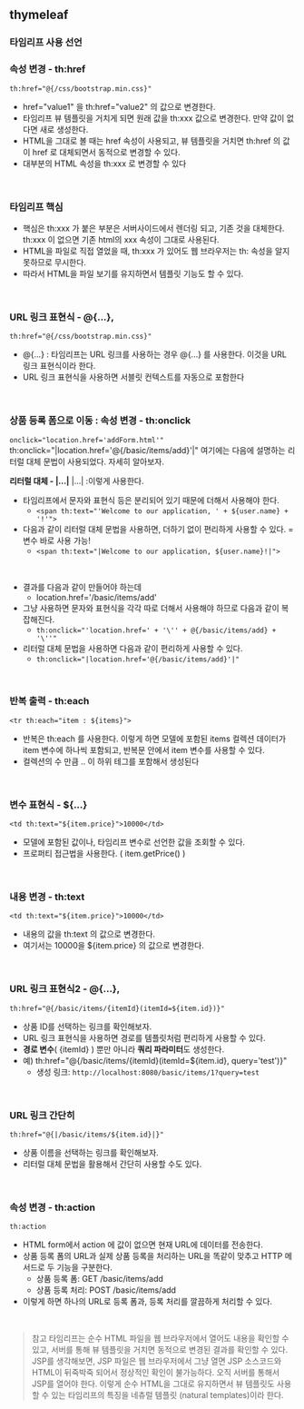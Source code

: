 ## thymeleaf 

### 타임리프 사용 선언
<html xmlns:th="http://www.thymeleaf.org">

### 속성 변경 - th:href
`th:href="@{/css/bootstrap.min.css}"`
- href="value1" 을 th:href="value2" 의 값으로 변경한다.
- 타임리프 뷰 템플릿을 거치게 되면 원래 값을 th:xxx 값으로 변경한다. 만약 값이 없다면 새로 생성한다.
- HTML을 그대로 볼 때는 href 속성이 사용되고, 뷰 템플릿을 거치면 th:href 의 값이 href 로
대체되면서 동적으로 변경할 수 있다.
- 대부분의 HTML 속성을 th:xxx 로 변경할 수 있다

<br>

### 타임리프 핵심
- 핵심은 th:xxx 가 붙은 부분은 서버사이드에서 렌더링 되고, 기존 것을 대체한다. th:xxx 이 없으면 기존
html의 xxx 속성이 그대로 사용된다.
- HTML을 파일로 직접 열었을 때, th:xxx 가 있어도 웹 브라우저는 th: 속성을 알지 못하므로 무시한다.
- 따라서 HTML을 파일 보기를 유지하면서 템플릿 기능도 할 수 있다.

<br>

### URL 링크 표현식 - @{...},
`th:href="@{/css/bootstrap.min.css}"`
- @{...} : 타임리프는 URL 링크를 사용하는 경우 @{...} 를 사용한다. 이것을 URL 링크 표현식이라 한다.
- URL 링크 표현식을 사용하면 서블릿 컨텍스트를 자동으로 포함한다

<br>

### 상품 등록 폼으로 이동 : 속성 변경 - th:onclick
`onclick="location.href='addForm.html'"`
th:onclick="|location.href='@{/basic/items/add}'|"
여기에는 다음에 설명하는 리터럴 대체 문법이 사용되었다. 자세히 알아보자.

**리터럴 대체 - |...|**
|...| :이렇게 사용한다.
- 타임리프에서 문자와 표현식 등은 분리되어 있기 때문에 더해서 사용해야 한다.
    - `<span th:text="'Welcome to our application, ' + ${user.name} + '!'">`
- 다음과 같이 리터럴 대체 문법을 사용하면, 더하기 없이 편리하게 사용할 수 있다. = 변수 바로 사용 가능!
    - `<span th:text="|Welcome to our application, ${user.name}!|">`

<br>

- 결과를 다음과 같이 만들어야 하는데
    - location.href='/basic/items/add'
- 그냥 사용하면 문자와 표현식을 각각 따로 더해서 사용해야 하므로 다음과 같이 복잡해진다.
    - `th:onclick="'location.href=' + '\'' + @{/basic/items/add} + '\''"`
- 리터럴 대체 문법을 사용하면 다음과 같이 편리하게 사용할 수 있다.
    - `th:onclick="|location.href='@{/basic/items/add}'|"`
<br>

### 반복 출력 - th:each
`<tr th:each="item : ${items}">`
- 반복은 th:each 를 사용한다. 이렇게 하면 모델에 포함된 items 컬렉션 데이터가 item 변수에 하나씩
포함되고, 반복문 안에서 item 변수를 사용할 수 있다.
- 컬렉션의 수 만큼 <tr>..</tr> 이 하위 테그를 포함해서 생성된다

<br>

### 변수 표현식 - ${...}
`<td th:text="${item.price}">10000</td>`
- 모델에 포함된 값이나, 타임리프 변수로 선언한 값을 조회할 수 있다.
- 프로퍼티 접근법을 사용한다. ( item.getPrice() )

<br>

### 내용 변경 - th:text
`<td th:text="${item.price}">10000</td>`
- 내용의 값을 th:text 의 값으로 변경한다.
- 여기서는 10000을 ${item.price} 의 값으로 변경한다.

<br>

### URL 링크 표현식2 - @{...},
`th:href="@{/basic/items/{itemId}(itemId=${item.id})}"`
- 상품 ID를 선택하는 링크를 확인해보자.
- URL 링크 표현식을 사용하면 경로를 템플릿처럼 편리하게 사용할 수 있다.
- **경로 변수**( {itemId} ) 뿐만 아니라 **쿼리 파라미터**도 생성한다.
- 예) th:href="@{/basic/items/{itemId}(itemId=${item.id}, query='test')}"
    - 생성 링크: `http://localhost:8080/basic/items/1?query=test`

<br>

### URL 링크 간단히
`th:href="@{|/basic/items/${item.id}|}"`
- 상품 이름을 선택하는 링크를 확인해보자.
- 리터럴 대체 문법을 활용해서 간단히 사용할 수도 있다.

<br>

### 속성 변경 - th:action
`th:action`
- HTML form에서 action 에 값이 없으면 현재 URL에 데이터를 전송한다.
- 상품 등록 폼의 URL과 실제 상품 등록을 처리하는 URL을 똑같이 맞추고 HTTP 메서드로 두 기능을
구분한다.
    - 상품 등록 폼: GET /basic/items/add
    - 상품 등록 처리: POST /basic/items/add
- 이렇게 하면 하나의 URL로 등록 폼과, 등록 처리를 깔끔하게 처리할 수 있다.

<br>

> 참고
> 타임리프는 순수 HTML 파일을 웹 브라우저에서 열어도 내용을 확인할 수 있고, 서버를 통해 뷰 템플릿을
거치면 동적으로 변경된 결과를 확인할 수 있다. JSP를 생각해보면, JSP 파일은 웹 브라우저에서 그냥 열면
JSP 소스코드와 HTML이 뒤죽박죽 되어서 정상적인 확인이 불가능하다. 오직 서버를 통해서 JSP를 열어야
한다.
> 이렇게 순수 HTML을 그대로 유지하면서 뷰 템플릿도 사용할 수 있는 타임리프의 특징을 네츄럴 템플릿
(natural templates)이라 한다.